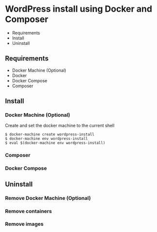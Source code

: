 # WordPress install using Docker and Composer

- Requirements
- Install
- Uninstall

## Requirements

- Docker Machine (Optional)
- Docker
- Docker Compose
- Composer

## Install

### Docker Machine (Optional)

Create and set the docker machine to the current shell

```
$ docker-machine create wordpress-install
$ docker-machine env wordpress-install
$ eval $(docker-machine env wordpress-install)
```
### Composer

### Docker Compose

## Uninstall

### Remove Docker Machine (Optional)

### Remove containers

### Remove images
